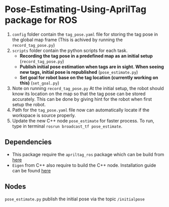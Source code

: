 <h1>Pose-Estimating-Using-AprilTag package for ROS</h1>

1. `config` folder contain the `tag_pose.yaml` file for storing the tag pose in the global map frame (This is achived by running the `record_tag_pose.py`)
2. `scripts` folder contain the python scripts for each task.
    - **Recording the tag pose in a predefined map as an initial setup** (`record_tag_pose.py`)
    - **Publish initial pose estimation when tags are in sight. When seeing new tags, initial pose is republished** (`pose_estimate.py`)
    - **Set goal for robot base on the tag location (currently working on this)** (`set_goal.py`) 
3. Note on running `record_tag_pose.py`
    At the initial setup, the robot should know its location on the map so that the tag pose can be stored accurately. This can be done by giving hint for the robot when first setup the robot.
4. Path for the `tag_pose.yaml` file now can automatically locate if the workspace is source properly.
5. Update the new C++ node `pose_estimate` for faster process. To run, type in terminal `rosrun broadcast_tf pose_estimate`.

<h2>Dependencies</h2>

- This package require the `apriltag_ros` package which can be build from [here](https://github.com/AprilRobotics/apriltag_ros)
- `Eigen` from C++ also require to build the C++ node. Installation guide can be found [here](https://eigen.tuxfamily.org/dox/GettingStarted.html)

<h2>Nodes</h2>

`pose_estimate.py` publish the initial pose via the topic `/initialpose`
